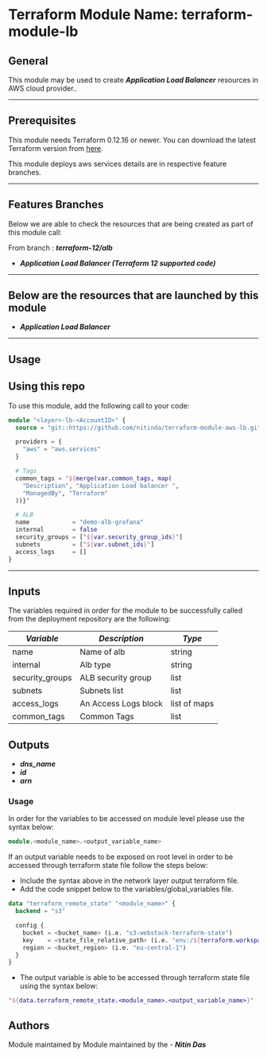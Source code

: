 # Terraform Module Name: terraform-module-lb


## General

This module may be used to create **_Application Load Balancer_** resources in AWS cloud provider..

---


## Prerequisites

This module needs Terraform 0.12.16 or newer.
You can download the latest Terraform version from [here](https://www.terraform.io/downloads.html).

This module deploys aws services details are in respective feature branches.

---

## Features Branches

Below we are able to check the resources that are being created as part of this module call:

From branch : **_terraform-12/alb_**

* **_Application Load Balancer (Terraform 12 supported code)_**



---

## Below are the resources that are launched by this module

* **_Application Load Balancer_**


---

## Usage

## Using this repo

To use this module, add the following call to your code:

```tf
module "<layer>-lb-<AccountID>" {
  source = "git::https://github.com/nitinda/terraform-module-aws-lb.git?ref=terraform-11/alb"

  providers = {
    "aws" = "aws.services"
  }

  # Tags
  common_tags = "${merge(var.common_tags, map(
    "Description", "Application Load balancer ",
    "ManagedBy", "Terraform"
  ))}"

  # ALB
  name            = "demo-alb-grafana"
  internal        = false
  security_groups = ["${var.security_group_ids}"]
  subnets         = ["${var.subnet_ids}"]
  access_logs     = []
}
```
---

## Inputs

The variables required in order for the module to be successfully called from the deployment repository are the following:


|         **_Variable_**          |        **_Description_**            |   **_Type_**   |
|---------------------------------|-------------------------------------|----------------|
| name                            | Name of alb                         | string         |
| internal                        | Alb type                            | string         |
| security_groups                 | ALB security group                  | list           |
| subnets                         | Subnets list                        | list           |
| access_logs                     | An Access Logs block                | list of maps   |
| common_tags                     | Common Tags                         | list           |




## Outputs

* **_dns\_name_**
* **_id_**
* **_arn_**




### Usage
In order for the variables to be accessed on module level please use the syntax below:

```tf
module.<module_name>.<output_variable_name>
```

If an output variable needs to be exposed on root level in order to be accessed through terraform state file follow the steps below:

- Include the syntax above in the network layer output terraform file.
- Add the code snippet below to the variables/global_variables file.

```tf
data "terraform_remote_state" "<module_name>" {
  backend = "s3"

  config {
    bucket = <bucket_name> (i.e. "s3-webstack-terraform-state")
    key    = <state_file_relative_path> (i.e. "env:/${terraform.workspace}/4_Networking/terraform.tfstate")
    region = <bucket_region> (i.e. "eu-central-1")
  }
}
```

- The output variable is able to be accessed through terraform state file using the syntax below:

```tf
"${data.terraform_remote_state.<module_name>.<output_variable_name>}"
```

## Authors
Module maintained by Module maintained by the - **_Nitin Das_**